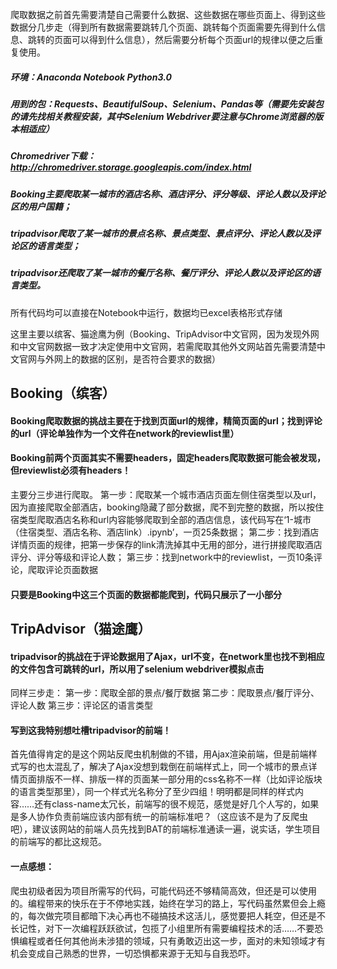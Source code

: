 爬取数据之前首先需要清楚自己需要什么数据、这些数据在哪些页面上、得到这些数据分几步走（得到所有数据需要跳转几个页面、跳转每个页面需要先得到什么信息、跳转的页面可以得到什么信息），然后需要分析每个页面url的规律以便之后重复使用。

##### 环境：Anaconda Notebook Python3.0 
##### 用到的包：Requests、BeautifulSoup、Selenium、Pandas等（需要先安装包的请先找相关教程安装，其中Selenium Webdriver要注意与Chrome浏览器的版本相适应）
##### Chromedriver下载：http://chromedriver.storage.googleapis.com/index.html

##### Booking主要爬取某一城市的酒店名称、酒店评分、评分等级、评论人数以及评论区的用户国籍；
##### tripadvisor爬取了某一城市的景点名称、景点类型、景点评分、评论人数以及评论区的语言类型；
##### tripadvisor还爬取了某一城市的餐厅名称、餐厅评分、评论人数以及评论区的语言类型。
所有代码均可以直接在Notebook中运行，数据均已excel表格形式存储

这里主要以缤客、猫途鹰为例（Booking、TripAdvisor中文官网，因为发现外网和中文官网数据一致才决定使用中文官网，若需爬取其他外文网站首先需要清楚中文官网与外网上的数据的区别，是否符合要求的数据）

## Booking（缤客）
#### Booking爬取数据的挑战主要在于找到页面url的规律，精简页面的url；找到评论的url（评论单独作为一个文件在network的reviewlist里）
#### Booking前两个页面其实不需要headers，固定headers爬取数据可能会被发现，但reviewlist必须有headers！
主要分三步进行爬取。
第一步：爬取某一个城市酒店页面左侧住宿类型以及url，因为直接爬取全部酒店，booking隐藏了部分数据，爬不到完整的数据，所以按住宿类型爬取酒店名称和url内容能够爬取到全部的酒店信息，该代码写在‘1-城市（住宿类型、酒店名称、酒店link）.ipynb’，一页25条数据；
第二步：找到酒店详情页面的规律，把第一步保存的link清洗掉其中无用的部分，进行拼接爬取酒店评分、评分等级和评论人数；
第三步：找到network中的reviewlist，一页10条评论，爬取评论页面数据
#### 只要是Booking中这三个页面的数据都能爬到，代码只展示了一小部分

## TripAdvisor（猫途鹰）
#### tripadvisor的挑战在于评论数据用了Ajax，url不变，在network里也找不到相应的文件包含可跳转的url，所以用了selenium webdriver模拟点击
同样三步走：
第一步：爬取全部的景点/餐厅数据
第二步：爬取景点/餐厅评分、评论人数
第三步：评论区的语言类型
#### 写到这我特别想吐槽tripadvisor的前端！
首先值得肯定的是这个网站反爬虫机制做的不错，用Ajax渲染前端，但是前端样式写的也太混乱了，解决了Ajax没想到栽倒在前端样式上，同一个城市的景点详情页面排版不一样、排版一样的页面某一部分用的css名称不一样（比如评论版块的语言类型那里），同一个样式光名称分了至少四组！明明都是同样的样式内容……还有class-name太冗长，前端写的很不规范，感觉是好几个人写的，如果是多人协作负责前端应该内部有统一的前端标准吧？（这应该不是为了反爬虫吧），建议该网站的前端人员先找到BAT的前端标准通读一遍，说实话，学生项目的前端写的都比这规范。

#### 一点感想：
爬虫初级者因为项目所需写的代码，可能代码还不够精简高效，但还是可以使用的。编程带来的快乐在于不停地实践，始终在学习的路上，写代码虽然累但会上瘾的，每次做完项目都暗下决心再也不碰搞技术这活儿，感觉要把人耗空，但还是不长记性，对下一次编程跃跃欲试，包揽了小组里所有需要编程技术的活……不要恐惧编程或者任何其他尚未涉猎的领域，只有勇敢迈出这一步，面对的未知领域才有机会变成自己熟悉的世界，一切恐惧都来源于无知与自我恐吓。
